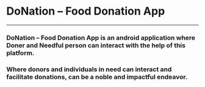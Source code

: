 # DoNation – Food Donation App
-------------------------------------------------------------------------------
### DoNation – Food Donation App is an android application where Doner and Needful person can interact with the help of this platform.
### Where donors and individuals in need can interact and facilitate donations, can be a noble and impactful endeavor. 

